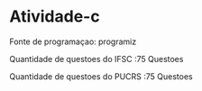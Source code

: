 # Atividade-c

Fonte de programaçao: programiz

Quantidade de questoes do IFSC :75 Questoes

Quantidade de questoes do PUCRS :75 Questoes
